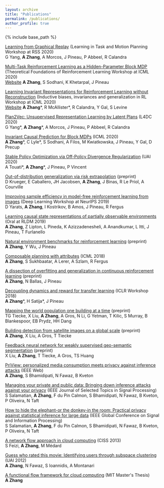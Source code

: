 ```yaml
---
layout: archive
title: "Publications"
permalink: /publications/
author_profile: true
---
```


{% include base_path %}

[Learning from Graphical Replay](https://ipvs.informatik.uni-stuttgart.de/mlr/rss2020Workshop/papers/yang.pdf)
(Learning in Task and Motion Planning Workshop at RSS 2020)  
G Yang, **A Zhang**, A Morcos, J Pineau, P Abbeel, R Calandra

[Multi-Task Reinforcement Learning as a Hidden-Parameter Block MDP](https://arxiv.org/pdf/2007.07206)
(Theoretical Foundations of Reinforcement Learning Workshop at ICML 2020)  
[Website](https://sites.google.com/view/hip-bmdp)
**A Zhang**, S Sodhani, K Khetarpal, J Pineau

[Learning Invariant Representations for Reinforcement Learning without Reconstruction](https://arxiv.org/pdf/2006.10742)
(Inductive biases, invariances and generalization in RL Workshop at ICML 2020)  
[Website](https://sites.google.com/view/deepbisim4control)
**A Zhang**\*, R McAllister\*, R Calandra, Y Gal, S Levine

[Plan2Vec: Unsupervised Representation Learning by Latent Plans](https://arxiv.org/pdf/2005.03648)
(L4DC 2020)  
G Yang\*, **A Zhang**\*, A Morcos, J Pineau, P Abbeel, R Calandra

[Invariant Causal Prediction for Block MDPs](https://arxiv.org/pdf/2003.06016)
(ICML 2020)  
**A Zhang**\*, C Lyle\*, S Sodhani, A Filos, M Kwiatkowska, J Pineau, Y Gal, D Precup

[Stable Policy Optimization via Off-Policy Divergence Regularization](https://arxiv.org/pdf/2003.04108)
(UAI 2020)  
A Touati\*, **A Zhang**\*, J Pineau, P Vincent

[Out-of-distribution generalization via risk extrapolation](https://arxiv.org/pdf/2003.00688)
(preprint)  
D Krueger, E Caballero, JH Jacobsen, **A Zhang**, J Binas, R Le Priol, A Courville

[Improving sample efficiency in model-free reinforcement learning from images](https://arxiv.org/pdf/1910.01741)
(Deep Learning Workshop at NeurIPS 2019)  
D Yarats, **A Zhang**, I Kostrikov, B Amos, J Pineau, R Fergus

[Learning causal state representations of partially observable environments](https://arxiv.org/pdf/1906.10437)
(Oral at RLDM 2019)  
**A Zhang**, Z Lipton, L Pineda, K Azizzadenesheli, A Anandkumar, L Itti, J Pineau, T Furlanello

[Natural environment benchmarks for reinforcement learning](https://arxiv.org/pdf/1811.06032)
(preprint)  
**A Zhang**, Y Wu, J Pineau

[Composable planning with attributes](http://proceedings.mlr.press/v80/zhang18k/zhang18k.pdf)
(ICML 2018)  
**A Zhang**, S Sukhbaatar, A Lerer, A Szlam, R Fergus

[A dissection of overfitting and generalization in continuous reinforcement learning](https://arxiv.org/pdf/1806.07937)
(preprint)  
**A Zhang**, N Ballas, J Pineau

[Decoupling dynamics and reward for transfer learning](https://arxiv.org/pdf/1804.10689)
(ICLR Workshop 2018)  
**A Zhang**\*, H Satija\*, J Pineau

[Mapping the world population one building at a time](https://arxiv.org/pdf/1712.05839)
(preprint)  
TG Tiecke, X Liu, **A Zhang**, A Gros, N Li, G Yetman, T Kilic, S Murray, B Blankespoor, EB Prydz, HH Dang

[Building detection from satellite images on a global scale](https://arxiv.org/pdf/1707.08952)
(preprint)  
**A Zhang**, X Liu, A Gros, T Tiecke

[Feedback neural network for weakly supervised geo-semantic segmentation](https://arxiv.org/pdf/1612.02766)
(preprint)  
X Liu, **A Zhang**, T Tiecke, A Gros, TS Huang

[PriView: personalized media consumption meets privacy against inference attacks](https://ieeexplore.ieee.org/abstract/document/7140690/)
(IEEE Web)  
**A Zhang**, S Bhamidipati, N Fawaz, B Kveton

[Managing your private and public data: Bringing down inference attacks against your privacy](https://arxiv.org/pdf/1408.3698)
(IEEE Journal of Selected Topics in Signal Processing)  
S Salamatian, **A Zhang**, F du Pin Calmon, S Bhamidipati, N Fawaz, B Kveton, P Oliveira, N Taft

[How to hide the elephant-or the donkey-in the room: Practical privacy against statistical inference for large data](https://www.cpdomina.net/papers/globalsip13.pdf)
(IEEE Global Conference on Signal and Information Processing)  
S Salamatian, **A Zhang**, F du Pin Calmon, S Bhamidipati, N Fawaz, B Kveton, P Oliveira, N Taft

[A network flow approach in cloud computing](https://www.researchgate.net/profile/Muriel_Medard/publication/261341850_A_Network_Flow_Approach_in_Cloud_Computing/links/53e3976c0cf23a7ff74968f7.pdf)
(CISS 2013)  
S Feizi, **A Zhang**, M Médard

[Guess who rated this movie: Identifying users through subspace clustering](https://arxiv.org/pdf/1208.1544)
(UAI 2012)  
**A Zhang**, N Fawaz, S Ioannidis, A Montanari

[A functional flow framework for cloud computing](https://dspace.mit.edu/handle/1721.1/77453)
(MIT Master's Thesis)  
**A Zhang**
